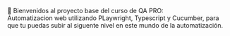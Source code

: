   🧪 Bienvenidos al proyecto base del curso de QA PRO:                                                                        
  Automatizacion web utilizando PLaywright, Typescript y Cucumber, para que tu puedas subir al siguente nivel en este mundo de la automatización.



